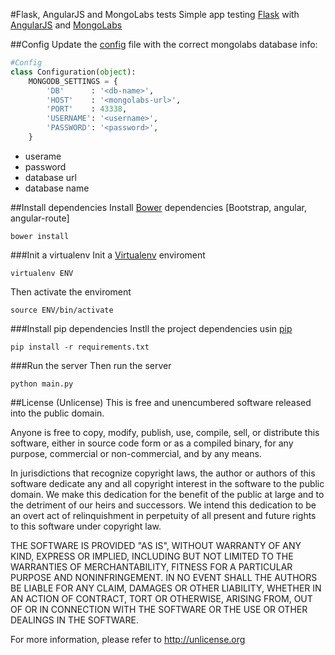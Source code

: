 #Flask, AngularJS and MongoLabs tests
Simple app testing [Flask](http://flask.pocoo.org/) with [AngularJS](http://angularjs.org/) and [MongoLabs](https://mongolab.com/welcome/)

##Config
Update the [config](https://github.com/vitorleal/flask-tests/blob/master/flask_app/config.py) file with the correct mongolabs database info:
```python
#Config
class Configuration(object):
    MONGODB_SETTINGS = {
        'DB'      : '<db-name>',
        'HOST'    : '<mongolabs-url>',
        'PORT'    : 43338,
        'USERNAME': '<username>',
        'PASSWORD': '<password>',
    }

```

- userame
- password
- database url
- database name

##Install dependencies
Install [Bower](http://bower.io/) dependencies [Bootstrap, angular, angular-route]
```
bower install
```


###Init a virtualenv
Init a [Virtualenv](http://www.virtualenv.org/) enviroment
```
virtualenv ENV
```
Then activate the enviroment
```
source ENV/bin/activate
```

###Install pip dependencies
Instll the project dependencies usin [pip](http://www.pip-installer.org/en/latest/)
```
pip install -r requirements.txt
```

###Run the server
Then run the server
```
python main.py
```

##License (Unlicense)
This is free and unencumbered software released into the public domain.

Anyone is free to copy, modify, publish, use, compile, sell, or
distribute this software, either in source code form or as a compiled
binary, for any purpose, commercial or non-commercial, and by any
means.

In jurisdictions that recognize copyright laws, the author or authors
of this software dedicate any and all copyright interest in the
software to the public domain. We make this dedication for the benefit
of the public at large and to the detriment of our heirs and
successors. We intend this dedication to be an overt act of
relinquishment in perpetuity of all present and future rights to this
software under copyright law.

THE SOFTWARE IS PROVIDED "AS IS", WITHOUT WARRANTY OF ANY KIND,
EXPRESS OR IMPLIED, INCLUDING BUT NOT LIMITED TO THE WARRANTIES OF
MERCHANTABILITY, FITNESS FOR A PARTICULAR PURPOSE AND NONINFRINGEMENT.
IN NO EVENT SHALL THE AUTHORS BE LIABLE FOR ANY CLAIM, DAMAGES OR
OTHER LIABILITY, WHETHER IN AN ACTION OF CONTRACT, TORT OR OTHERWISE,
ARISING FROM, OUT OF OR IN CONNECTION WITH THE SOFTWARE OR THE USE OR
OTHER DEALINGS IN THE SOFTWARE.

For more information, please refer to <http://unlicense.org>
